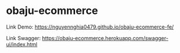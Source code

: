 # obaju-ecommerce 
Link Demo: https://nguyennghia0479.github.io/obaju-ecommerce-fe/

Link Swagger: https://obaju-ecommerce.herokuapp.com/swagger-ui/index.html